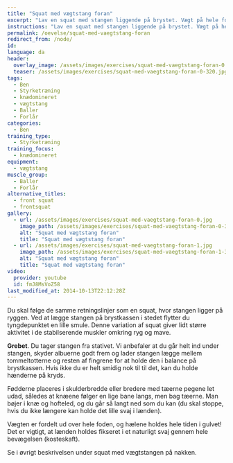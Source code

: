 ```yaml
---
title: "Squat med vægtstang foran"
excerpt: "Lav en squat med stangen liggende på brystet. Vægt på hele foden. Hold ryggen ret. Gå så langt ned i knæ som du kan."
instructions: "Lav en squat med stangen liggende på brystet. Vægt på hele foden. Hold ryggen ret. Gå så langt ned i knæ som du kan."
permalink: /oevelse/squat-med-vaegtstang-foran
redirect_from: /node/
id: 
language: da
header:
  overlay_image: /assets/images/exercises/squat-med-vaegtstang-foran-0.jpg
  teaser: /assets/images/exercises/squat-med-vaegtstang-foran-0-320.jpg
tags:
  - Ben
  - Styrketræning
  - knædomineret
  - vægtstang
  - Baller
  - Forlår
categories:
  - Ben
training_type: 
  - Styrketræning
training_focus: 
  - knædomineret
equipment:
  - vægtstang
muscle_group:
  - Baller
  - Forlår
alternative_titles:
  - front squat
  - frontsquat
gallery:
  - url: /assets/images/exercises/squat-med-vaegtstang-foran-0.jpg
    image_path: /assets/images/exercises/squat-med-vaegtstang-foran-0-320.jpg
    alt: "Squat med vægtstang foran"
    title: "Squat med vægtstang foran"
  - url: /assets/images/exercises/squat-med-vaegtstang-foran-1.jpg
    image_path: /assets/images/exercises/squat-med-vaegtstang-foran-1-320.jpg
    alt: "Squat med vægtstang foran"
    title: "Squat med vægtstang foran"
video:
  provider: youtube
  id: fmJ8MsVoZ58
last_modified_at: 2014-10-13T22:12:28Z
---
```


Du skal følge de samme retningslinjer som en squat, hvor stangen ligger på ryggen. Ved at lægge stangen på brystkassen i stedet flytter du tyngdepunktet en lille smule. Denne variation af squat giver lidt større aktivitet i de stabilserende muskler omkring ryg og mave.

**Grebet**. Du tager stangen fra stativet. Vi anbefaler at du går helt ind under stangen, skyder albuerne godt frem og lader stangen lægge mellem tommeltotterne og resten af fingrene for at holde den i balance på brystkassen. Hvis ikke du er helt smidig nok til til det, kan du holde hænderne på kryds.

Fødderne placeres i skulderbredde eller bredere med tæerne pegene let udad, således at knæene følger en lige bane langs, men bag tæerne. Man bøjer i knæ og hofteled, og du går så langt ned som du kan (du skal stoppe, hvis du ikke længere kan holde det lille svaj i lænden).

Vægten er fordelt ud over hele foden, og hælene holdes hele tiden i gulvet! Det er vigtigt, at lænden holdes fikseret i et naturligt svaj gennem hele bevægelsen (kosteskaft).

Se i øvrigt beskrivelsen under squat med vægtstangen på nakken.
